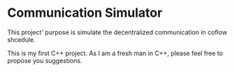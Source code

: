 # Communication Simulator

This project' purpose is simulate the decentralized communication in coflow shcedule.

This is my first C++ project. As I am a fresh man in C++, please feel free to propose you suggestions.